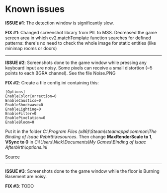 # Known issues

**ISSUE #1**: The detection window is significantly slow.

**FIX #1**: Changed screenshot library from PIL to MSS. Decreased the game screen area in which cv2.matchTemplate function searches for defined patterns: there's no need to check the whole image for static entities (like minimap rooms or doors)

---

**ISSUE #2**: Screenshots done to the game window while pressing any keyboard input are noisy. Some pixels can receive a small distortion (~5 points to each BGRA channel). See the file Noise.PNG

**FIX #2**: 
Create a file config.ini containing this:
```
[Options]
EnableColorCorrection=0
EnableCaustics=0
EnableShockwave=0
EnableLighting=0
EnableFilter=0
EnablePixelation=0
EnableBloom=0
```
Put it in the folder *C:\Program Files (x86)\Steam\steamapps\common\The Binding of Isaac Rebirth\resources*. Then change **MaxRenderScale to 1**, **VSync to 0** in *C:\Users\Nick\Documents\My Games\Binding of Isaac Afterbirth\options.ini*

[Source](https://www.reddit.com/r/bindingofisaac/comments/2ld3t1/psa_how_to_speed_up_rebirth_considerably_even_on/)

---
**ISSUE #3**:
Screenshots done to the game window while the floor is Burning Basement are noisy.

**FIX #3**: TODO

